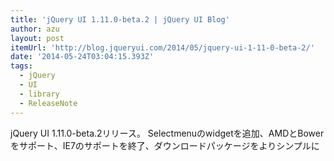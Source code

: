 ```yaml
---
title: 'jQuery UI 1.11.0-beta.2 | jQuery UI Blog'
author: azu
layout: post
itemUrl: 'http://blog.jqueryui.com/2014/05/jquery-ui-1-11-0-beta-2/'
date: '2014-05-24T03:04:15.393Z'
tags:
  - jQuery
  - UI
  - library
  - ReleaseNote
---
```

jQuery UI 1.11.0-beta.2リリース。
Selectmenuのwidgetを追加、AMDとBowerをサポート、IE7のサポートを終了、ダウンロードパッケージをよりシンプルに
